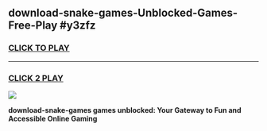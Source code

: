 
## download-snake-games-Unblocked-Games-Free-Play #y3zfz
<h3>
<a href="https://us.freeplayer.one?title=download-snake-games&ref=9M">CLICK TO PLAY</a></h3>
<hr>

<h3>
<a href="https://us.freeplayer.one?title=download-snake-games&ref=9M">CLICK 2 PLAY</a>
  
</h3>

<a href="https://us.freeplayer.one?title=download-snake-games&ref=9M"><img src="https://clearcache.store/games.png"></a>


**download-snake-games games unblocked: Your Gateway to Fun and Accessible Online Gaming**
